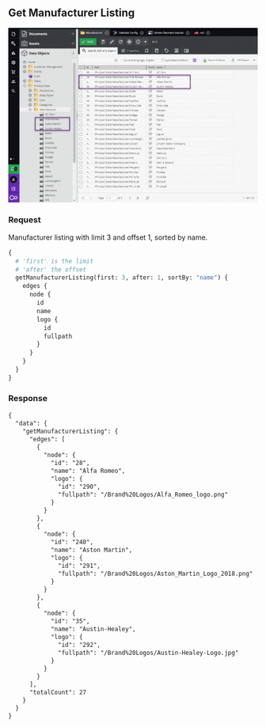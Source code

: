 ## Get Manufacturer Listing

![Grid](../../img/graphql/manufacturer_listing.png)

### Request

Manufacturer listing with limit 3 and offset 1, sorted by name.

```graphql
{
  # 'first' is the limit
  # 'after' the offset
  getManufacturerListing(first: 3, after: 1, sortBy: "name") {
    edges {
      node {
        id
        name
        logo {
          id
          fullpath
        }
      }
    }
  }
}
```

### Response

```
{
  "data": {
    "getManufacturerListing": {
      "edges": [
        {
          "node": {
            "id": "28",
            "name": "Alfa Romeo",
            "logo": {
              "id": "290",
              "fullpath": "/Brand%20Logos/Alfa_Romeo_logo.png"
            }
          }
        },
        {
          "node": {
            "id": "240",
            "name": "Aston Martin",
            "logo": {
              "id": "291",
              "fullpath": "/Brand%20Logos/Aston_Martin_Logo_2018.png"
            }
          }
        },
        {
          "node": {
            "id": "35",
            "name": "Austin-Healey",
            "logo": {
              "id": "292",
              "fullpath": "/Brand%20Logos/Austin-Healey-Logo.jpg"
            }
          }
        }
      ],
      "totalCount": 27
    }
  }
}
```


